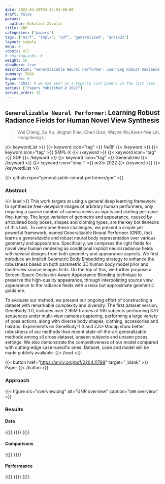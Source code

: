 ```yaml
---
date: 2022-04-20T04:14:54-08:00
draft: false
params:
  author: Nikolaos Zioulis
title: GNR
categories: ["papers"]
tags: ["nerf", "smplx", "sdf", "generalized", "arxiv22"]
layout: simple
menu: #
robots: all
# sharingLinks: #
weight: 10
showHero: true
description: "Generalizable Neural Performer: Learning Robust Radiance Fields for Human Novel View Synthesis"
summary: TODO
keywords: #
type: '2022' # we use year as a type to list papers in the list view
series: ["Papers Published @ 2022"]
series_order: 12
---
```


## `Generalizable Neural Performer`: Learning Robust Radiance Fields for Human Novel View Synthesis

> Wei Cheng, Su Xu, Jingtan Piao, Chen Qian, Wayne Wu,Kwan-Yee Lin, Hongsheng Li

{{< keywordList >}}
{{< keyword icon="tag" >}} NeRF {{< /keyword >}}
{{< keyword icon="tag" >}} SMPL-X {{< /keyword >}}
{{< keyword icon="tag" >}} SDF {{< /keyword >}}
{{< keyword icon="tag" >}} Generalized {{< /keyword >}}
{{< keyword icon="email" >}} *arXiv* 2022 {{< /keyword >}}
{{< /keywordList >}}

{{< github repo="generalizable-neural-performer/gnr" >}}

### Abstract
{{< lead >}}
This work targets at using a general deep learning framework to synthesize free-viewpoint images of arbitrary human performers, only requiring a sparse number of camera views as inputs and skirting per-case fine-tuning. The large variation of geometry and appearance, caused by articulated body poses, shapes and clothing types, are the key bot tlenecks of this task. To overcome these challenges, we present a simple yet powerful framework, named Generalizable Neural Performer (GNR), that learns a generalizable and robust neural body representation over various geometry and appearance. Specifically, we compress the light fields for novel view human rendering as conditional implicit neural radiance fields with several designs from both geometry and appearance aspects. We first introduce an Implicit Geometric Body Embedding strategy to enhance the robustness based on both parametric 3D human body model prior and multi-view source images hints. On the top of this, we further propose a Screen-Space Occlusion-Aware Appearance Blending technique to preserve the high-quality appearance, through interpolating source view appearance to the radiance fields with a relax but approximate geometric guidance.

To evaluate our method, we present our ongoing effort of constructing a dataset with remarkable complexity and diversity. The first dataset version, GeneBody-1.0, includes over 2.95M frames of 100 subjects performing 370 sequences under multi-view cameras capturing, performing a large variety of pose actions, along with diverse body shapes, clothing, accessories and hairdos. Experiments on GeneBody-1.0 and ZJU-Mocap show better robustness of our methods than recent state-of-the-art generalizable methods among all cross-dataset, unseen subjects and unseen poses settings. We also demonstrate the competitiveness of our model compared with cutting-edge case-specific ones. Dataset, code and model will be made publicly available.
{{< /lead >}}

{{< button href="https://arxiv.org/pdf/2204.11798" target="_blank" >}}
Paper
{{< /button >}}

### Approach

{{< figure
    src="overview.png"
    alt="GNR overview"
    caption="`GNR` overview."
    >}}

### Results

#### Data
{{<badge label="test" message="ZJU_MOCAP" color="yellowgreen" logo="github" link="https://github.com/zju3dv/neuralbody/blob/master/INSTALL.md#zju-mocap-dataset" target="_blank">}}
{{<badge label="test" message="RenderPeople" color="magenta" style="plastic" logo="link" link="https://renderpeople.com/free-3d-people/" target="_blank">}}
{{<badge label="test" message="GeneBody" color="violet" logo="link" link="https://generalizable-neural-performer.github.io/genebody.html" target="_blank">}}

#### Comparisons
{{<badge label="body--NeRF" message="NeuralBody" color="coral" logo="github" link="https://github.com/zju3dv/neuralbody" target="_blank">}}
{{<badge label="body--NeRF" message="A--NeRF" color="orange" logo="github" link="https://github.com/LemonATsu/A-NeRF" target="_blank">}}

#### Performance
{{<badge label="train" message="8_x_V100" color="informational" logo="link" >}}
{{<badge label="render" message="512_x_512" color="informational" logo="link" >}}
{{<badge label="render" message="160ms" color="informational" logo="link" >}}